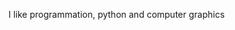 I like programmation, python and computer graphics

<!---
Superangers/Superangers is a ✨ special ✨ repository because its `README.md` (this file) appears on your GitHub profile.
You can click the Preview link to take a look at your changes.
--->
